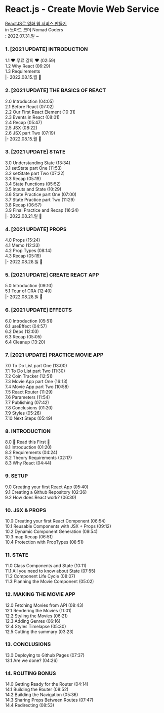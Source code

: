 # React.js - Create Movie Web Service
[ReactJS로 영화 웹 서비스 만들기](https://nomadcoders.co/react-for-beginners/lobby)  
in 노마드 코더 Nomad Coders  
: 2022.07.31.일 ~  
  
### 1. [2021 UPDATE] INTRODUCTION  
1.1 ❤️ 무료 강의 ❤️ (02:59)  
1.2 Why React (06:29)  
1.3 Requirements  
|- 2022.08.15.월 💩  
  
### 2. [2021 UPDATE] THE BASICS OF REACT  
2.0 Introduction (04:05)  
2.1 Before React (07:02)  
2.2 Our First React Element (10:31)  
2.3 Events in React (08:01)  
2.4 Recap (05:47)  
2.5 JSX (08:22)  
2.6 JSX part Two (07:19)  
|- 2022.08.15.월 💩  
  
### 3. [2021 UPDATE] STATE  
3.0 Understanding State (13:34)  
3.1 setState part One (11:53)  
3.2 setState part Two (07:22)  
3.3 Recap (05:19)  
3.4 State Functions (05:52)  
3.5 Inputs and State (10:29)  
3.6 State Practice part One (07:00)  
3.7 State Practice part Two (11:29)  
3.8 Recap (06:57)  
3.9 Final Practice and Recap (16:24)  
|- 2022.08.21.일 💩  
  
### 4. [2021 UPDATE] PROPS  
4.0 Props (15:24)  
4.1 Memo (12:33)  
4.2 Prop Types (08:14)  
4.3 Recap (05:19)  
|- 2022.08.28.일 💩  
  
### 5. [2021 UPDATE] CREATE REACT APP  
5.0 Introduction (09:10)  
5.1 Tour of CRA (12:40)  
|- 2022.08.28.일 💩  
  
### 6. [2021 UPDATE] EFFECTS  
6.0 Introduction (05:51)  
6.1 useEffect (04:57)  
6.2 Deps (12:03)  
6.3 Recap (05:05)  
6.4 Cleanup (13:20)  
  
### 7. [2021 UPDATE] PRACTICE MOVIE APP  
7.0 To Do List part One (13:00)  
7.1 To Do List part Two (11:30)  
7.2 Coin Tracker (12:51)  
7.3 Movie App part One (16:13)  
7.4 Movie App part Two (10:58)  
7.5 React Router (11:29)  
7.6 Parameters (11:54)  
7.7 Publishing (07:42)  
7.8 Conclusions (01:20)  
7.9 Styles (05:26)  
7.10 Next Steps (05:49)  
  
### 8. INTRODUCTION  
8.0 🚨 Read this First 🚨  
8.1 Introduction (01:20)  
8.2 Requirements (04:24)  
8.2 Theory Requirements (02:17)  
8.3 Why React (04:44)  
  
### 9. SETUP  
9.0 Creating your first React App (05:40)  
9.1 Creating a Github Repository (02:36)  
9.2 How does React work? (06:30)  
  
### 10. JSX & PROPS  
10.0 Creating your first React Component (06:54)  
10.1 Reusable Components with JSX + Props (09:12)  
10.2 Dynamic Component Generation (09:54)  
10.3 map Recap (06:51)  
10.4 Protection with PropTypes (08:51)  
  
### 11. STATE  
11.0 Class Components and State (10:11)  
11.1 All you need to know about State (07:55)  
11.2 Component Life Cycle (08:07)  
11.3 Planning the Movie Component (05:02)  
  
### 12. MAKING THE MOVIE APP  
12.0 Fetching Movies from API (08:43)  
12.1 Rendering the Movies (11:01)  
12.2 Styling the Movies (06:21)  
12.3 Adding Genres (06:16)  
12.4 Styles Timelapse (05:30)  
12.5 Cutting the summary (03:23)  
  
### 13. CONCLUSIONS  
13.0 Deploying to Github Pages (07:37)  
13.1 Are we done? (04:26)  
  
### 14. ROUTING BONUS  
14.0 Getting Ready for the Router (04:14)  
14.1 Building the Router (08:52)  
14.2 Building the Navigation (05:36)  
14.3 Sharing Props Between Routes (07:47)  
14.4 Redirecting (08:53)  
